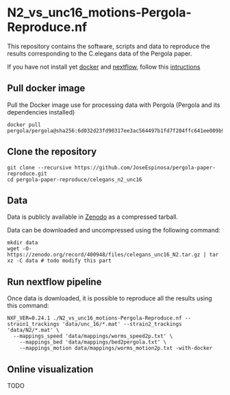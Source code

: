 # N2_vs_unc16_motions-Pergola-Reproduce.nf

This repository contains the software, scripts and data to reproduce the results corresponding to the C.elegans data of the Pergola paper.

If you have not install yet [docker](https://www.docker.com/) and [nextflow](https://www.nextflow.io/), follow this [intructions](../README.md)

## Pull docker image
Pull the Docker image use for processing data with Pergola (Pergola and its dependencies installed)

```
docker pull pergola/pergola@sha256:6d032d23fd90317ee3ac564497b1fd7f204ffc641ee009b937846fe7c959834f
```

## Clone the repository

```
git clone --recursive https://github.com/JoseEspinosa/pergola-paper-reproduce.git
cd pergola-paper-reproduce/celegans_n2_unc16
```

## Data
Data is publicly available in [Zenodo](https://zenodo.org/) as a compressed tarball.

Data can be downloaded and uncompressed using the following command:

```
mkdir data
wget -O- https://zenodo.org/record/400948/files/celegans_unc16_N2.tar.gz | tar xz -C data # todo modify this part 
```

## Run nextflow pipeline
Once data is downloaded, it is possible to reproduce all the results using this command:

```
NXF_VER=0.24.1 ./N2_vs_unc16_motions-Pergola-Reproduce.nf --strain1_trackings 'data/unc_16/*.mat' --strain2_trackings 'data/N2/*.mat' \
  --mappings_speed 'data/mappings/worms_speed2p.txt' \
	--mappings_bed 'data/mappings/bed2pergola.txt' \
	--mappings_motion data/mappings/worms_motion2p.txt -with-docker
```	


## Online visualization

TODO